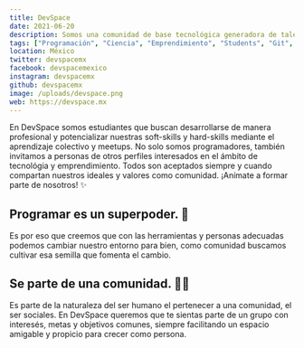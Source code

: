 ```yaml
---
title: DevSpace
date: 2021-06-20
description: Somos una comunidad de base tecnológica generadora de talento e ideas 💡🚀 Nuestro enfoque es principalmente desarrollo de software pero también le damos la bienvenida a otros temas como diseño, ciencia y emprendimiento. ¡Únete a nosotros! Te recibimos con los brazos abiertos 🤗
tags: ["Programación", "Ciencia", "Emprendimiento", "Students", "Git", "Webinars", "Hackathones"]
location: México
twitter: devspacemx
facebook: devspacemexico
instagram: devspacemx
github: devspacemx
image: /uploads/devspace.png
web: https://devspace.mx
---
```


En DevSpace somos estudiantes que buscan desarrollarse de manera profesional y potencializar nuestras soft-skills y hard-skills mediante el aprendizaje colectivo y meetups.
No solo somos programadores, también invitamos a personas de otros perfiles interesados en el ámbito de tecnológia y emprendimiento. Todos son aceptados siempre y cuando compartan nuestros ideales y valores como comunidad.
¡Anímate a formar parte de nosotros! ✨

## Programar es un superpoder. 🧠

Es por eso que creemos que con las herramientas y personas adecuadas podemos cambiar nuestro entorno para bien, como comunidad buscamos cultivar esa semilla que fomenta el cambio.

## Se parte de una comunidad. 👋🏽

Es parte de la naturaleza del ser humano el pertenecer a una comunidad, el ser sociales. En DevSpace queremos que te sientas parte de un grupo con interesés, metas y objetivos comunes, siempre facilitando un espacio amigable y propicio para crecer como persona.
